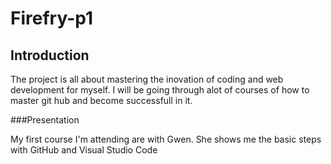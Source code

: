 ﻿# Firefry-p1

## Introduction

The project is all about mastering the inovation of coding and web development for myself. I will be going through alot of courses of how to master git hub and become successfull in it.

###Presentation

My first course I'm attending are with Gwen. She shows me the basic steps with GitHub and Visual Studio Code

